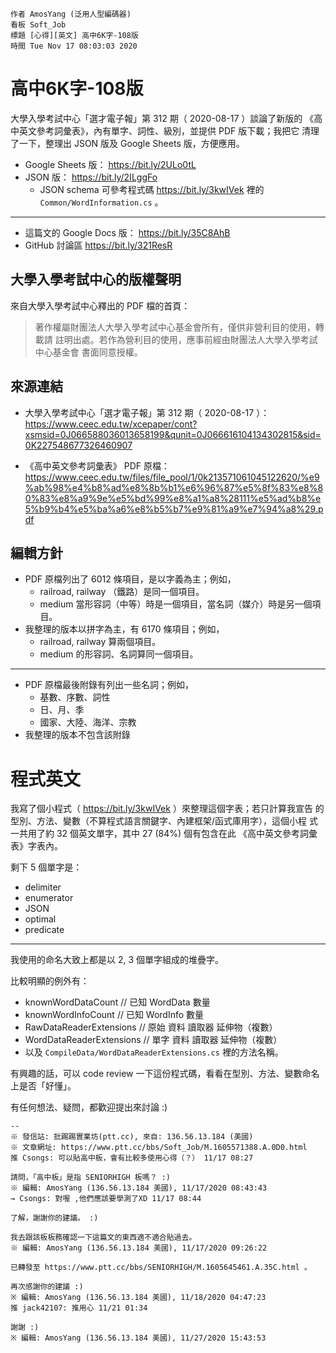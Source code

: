 ```
作者 AmosYang (泛用人型編碼器)
看板 Soft_Job
標題 [心得][英文] 高中6K字-108版
時間 Tue Nov 17 08:03:03 2020
```

# 高中6K字-108版

大學入學考試中心「選才電子報」第 312 期（ 2020-08-17 ）談論了新版的
《高中英文參考詞彙表》，內有單字、詞性、級別，並提供 PDF 版下載；我把它
清理了一下，整理出 JSON 版及 Google Sheets 版，方便應用。

* Google Sheets 版： https://bit.ly/2ULo0tL
* JSON 版： https://bit.ly/2ILggFo
  * JSON schema 可參考程式碼 https://bit.ly/3kwIVek 裡的
    `Common/WordInformation.cs` 。

---

* 這篇文的 Google Docs 版： https://bit.ly/35C8AhB
* GitHub 討論區 https://bit.ly/321ResR

## 大學入學考試中心的版權聲明

來自大學入學考試中心釋出的 PDF 檔的首頁：

> 著作權屬財團法人大學入學考試中心基金會所有，僅供非營利目的使用，轉載請
> 註明出處。若作為營利目的使用，應事前經由財團法人大學入學考試中心基金會
> 書面同意授權。

## 來源連結

* 大學入學考試中心「選才電子報」第 312 期（ 2020-08-17 ）： https://www.ceec.edu.tw/xcepaper/cont?xsmsid=0J066588036013658199&qunit=0J066616104134302815&sid=0K227548677326460907

* 《高中英文參考詞彙表》 PDF 原檔： https://www.ceec.edu.tw/files/file_pool/1/0k213571061045122620/%e9%ab%98%e4%b8%ad%e8%8b%b1%e6%96%87%e5%8f%83%e8%80%83%e8%a9%9e%e5%bd%99%e8%a1%a8%28111%e5%ad%b8%e5%b9%b4%e5%ba%a6%e8%b5%b7%e9%81%a9%e7%94%a8%29.pdf

## 編輯方針

* PDF 原檔列出了 6012 條項目，是以字義為主；例如，
  * railroad, railway （鐵路）是同一個項目。
  * medium 當形容詞（中等）時是一個項目，當名詞（媒介）時是另一個項目。
* 我整理的版本以拼字為主，有 6170 條項目；例如，
  * railroad, railway 算兩個項目。
  * medium 的形容詞、名詞算同一個項目。

---

* PDF 原檔最後附錄有列出一些名詞；例如，
  * 基數、序數、詞性
  * 日、月、季
  * 國家、大陸、海洋、宗教
* 我整理的版本不包含該附錄

# 程式英文

我寫了個小程式（ https://bit.ly/3kwIVek ）來整理這個字表；若只計算我宣告
的型別、方法、變數（不算程式語言關鍵字、內建框架/函式庫用字），這個小程
式一共用了約 32 個英文單字，其中 27 (84%) 個有包含在此
《高中英文參考詞彙表》字表內。

剩下 5 個單字是：

* delimiter
* enumerator
* JSON
* optimal
* predicate

---

我使用的命名大致上都是以 2, 3 個單字組成的堆疊字。

比較明顯的例外有：

* knownWordDataCount // 已知 WordData 數量
* knownWordInfoCount // 已知 WordInfo 數量
* RawDataReaderExtensions // 原始 資料 讀取器 延伸物（複數）
* WordDataReaderExtensions  // 單字 資料 讀取器 延伸物（複數）
* 以及 `CompileData/WordDataReaderExtensions.cs` 裡的方法名稱。

有興趣的話，可以 code review 一下這份程式碼，看看在型別、方法、變數命名
上是否「好懂」。

有任何想法、疑問，都歡迎提出來討論 :)

```
--
※ 發信站: 批踢踢實業坊(ptt.cc), 來自: 136.56.13.184 (美國)
※ 文章網址: https://www.ptt.cc/bbs/Soft_Job/M.1605571388.A.0D0.html
推 Csongs: 可以貼高中板，會有比較多使用心得（？） 11/17 08:27

請問，「高中板」是指 SENIORHIGH 板嗎？ :)
※ 編輯: AmosYang (136.56.13.184 美國), 11/17/2020 08:43:43
→ Csongs: 對喔 ,他們應該要學測了XD 11/17 08:44

了解，謝謝你的建議。 :)

我去跟該板板務確認一下這篇文的東西適不適合貼過去。
※ 編輯: AmosYang (136.56.13.184 美國), 11/17/2020 09:26:22

已轉發至 https://www.ptt.cc/bbs/SENIORHIGH/M.1605645461.A.35C.html 。

再次感謝你的建議 :)
※ 編輯: AmosYang (136.56.13.184 美國), 11/18/2020 04:47:23
推 jack42107: 推用心 11/21 01:34

謝謝 :)
※ 編輯: AmosYang (136.56.13.184 美國), 11/27/2020 15:43:53
```
